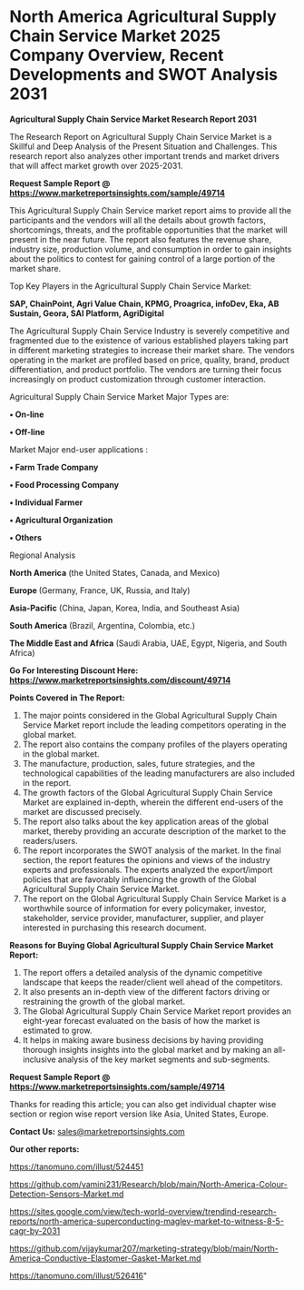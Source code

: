 # North America Agricultural Supply Chain Service Market 2025 Company Overview, Recent Developments and SWOT Analysis 2031

<strong>Agricultural Supply Chain Service Market Research Report 2031</strong>

The Research Report on Agricultural Supply Chain Service Market is a Skillful and Deep Analysis of the Present Situation and Challenges. This research report also analyzes other important trends and market drivers that will affect market growth over 2025-2031.

<strong>Request Sample Report @ <a href=https://www.marketreportsinsights.com/sample/49714>https://www.marketreportsinsights.com/sample/49714</a></strong>

This Agricultural Supply Chain Service market report aims to provide all the participants and the vendors will all the details about growth factors, shortcomings, threats, and the profitable opportunities that the market will present in the near future. The report also features the revenue share, industry size, production volume, and consumption in order to gain insights about the politics to contest for gaining control of a large portion of the market share.

Top Key Players in the Agricultural Supply Chain Service Market:

<strong>SAP, ChainPoint, Agri Value Chain, KPMG, Proagrica, infoDev, Eka, AB Sustain, Geora, SAI Platform, AgriDigital</strong>

The Agricultural Supply Chain Service Industry is severely competitive and fragmented due to the existence of various established players taking part in different marketing strategies to increase their market share. The vendors operating in the market are profiled based on price, quality, brand, product differentiation, and product portfolio. The vendors are turning their focus increasingly on product customization through customer interaction.

Agricultural Supply Chain Service Market Major Types are:

<strong>•  On-line

•  Off-line</strong>

Market Major end-user applications :

<strong>•  Farm Trade Company

•  Food Processing Company

•  Individual Farmer

•  Agricultural Organization

•  Others</strong>

Regional Analysis

</u><strong><b>North America</b></strong> (the United States, Canada, and Mexico)

<strong><b>Europe </b></strong>(Germany, France, UK, Russia, and Italy)

<strong><b>Asia-Pacific</b></strong> (China, Japan, Korea, India, and Southeast Asia)

<strong><b>South America</b></strong> (Brazil, Argentina, Colombia, etc.)

<strong><b>The Middle East and Africa</b></strong> (Saudi Arabia, UAE, Egypt, Nigeria, and South Africa)

<strong>Go For Interesting Discount Here: <a href=https://www.marketreportsinsights.com/discount/49714>https://www.marketreportsinsights.com/discount/49714</a></strong>

<strong>Points Covered in The Report:</strong>
<ol>
  <li>The major points considered in the Global Agricultural Supply Chain Service Market report include the leading competitors operating in the global market.</li>
  <li>The report also contains the company profiles of the players operating in the global market.</li>
  <li>The manufacture, production, sales, future strategies, and the technological capabilities of the leading manufacturers are also included in the report.</li>
  <li>The growth factors of the Global Agricultural Supply Chain Service Market are explained in-depth, wherein the different end-users of the market are discussed precisely.</li>
  <li>The report also talks about the key application areas of the global market, thereby providing an accurate description of the market to the readers/users.</li>
  <li>The report incorporates the SWOT analysis of the market. In the final section, the report features the opinions and views of the industry experts and professionals. The experts analyzed the export/import policies that are favorably influencing the growth of the Global Agricultural Supply Chain Service Market.</li>
  <li>The report on the Global Agricultural Supply Chain Service Market is a worthwhile source of information for every policymaker, investor, stakeholder, service provider, manufacturer, supplier, and player interested in purchasing this research document.</li>
</ol>
<strong>Reasons for Buying Global Agricultural Supply Chain Service Market Report:</strong>

<ol>
  <li>The report offers a detailed analysis of the dynamic competitive landscape that keeps the reader/client well ahead of the competitors.</li>
  <li>It also presents an in-depth view of the different factors driving or restraining the growth of the global market.</li>
  <li>The Global Agricultural Supply Chain Service Market report provides an eight-year forecast evaluated on the basis of how the market is estimated to grow.</li>
  <li>It helps in making aware business decisions by having providing thorough insights insights into the global market and by making an all-inclusive analysis of the key market segments and sub-segments.</li>
</ol>
<strong>Request Sample Report @ <a href=https://www.marketreportsinsights.com/sample/49714>https://www.marketreportsinsights.com/sample/49714</a></strong>


Thanks for reading this article; you can also get individual chapter wise section or region wise report version like Asia, United States, Europe.

<strong>Contact Us:</strong>
sales@marketreportsinsights.com

<strong>Our other reports:</strong>

<a href=https://tanomuno.com/illust/524451>https://tanomuno.com/illust/524451</a>

<a href=https://github.com/yamini231/Research/blob/main/North-America-Colour-Detection-Sensors-Market.md>https://github.com/yamini231/Research/blob/main/North-America-Colour-Detection-Sensors-Market.md</a>

<a href=https://sites.google.com/view/tech-world-overview/trendind-research-reports/north-america-superconducting-maglev-market-to-witness-8-5-cagr-by-2031>https://sites.google.com/view/tech-world-overview/trendind-research-reports/north-america-superconducting-maglev-market-to-witness-8-5-cagr-by-2031</a>

<a href=https://github.com/vijaykumar207/marketing-strategy/blob/main/North-America-Conductive-Elastomer-Gasket-Market.md>https://github.com/vijaykumar207/marketing-strategy/blob/main/North-America-Conductive-Elastomer-Gasket-Market.md</a>

<a href=https://tanomuno.com/illust/526416>https://tanomuno.com/illust/526416</a>"

